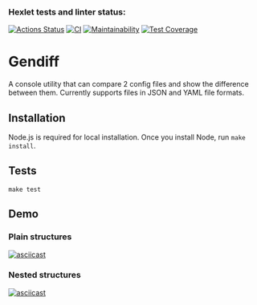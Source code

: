### Hexlet tests and linter status:
[![Actions Status](https://github.com/Pavel-Kr/frontend-project-46/actions/workflows/hexlet-check.yml/badge.svg)](https://github.com/Pavel-Kr/frontend-project-46/actions)
[![CI](https://github.com/Pavel-Kr/frontend-project-46/actions/workflows/ci.yml/badge.svg)](https://github.com/Pavel-Kr/frontend-project-46/actions)
[![Maintainability](https://api.codeclimate.com/v1/badges/0c3da07524211c6dfeed/maintainability)](https://codeclimate.com/github/Pavel-Kr/frontend-project-46/maintainability)
[![Test Coverage](https://api.codeclimate.com/v1/badges/0c3da07524211c6dfeed/test_coverage)](https://codeclimate.com/github/Pavel-Kr/frontend-project-46/test_coverage)

# Gendiff

A console utility that can compare 2 config files and show the difference between them. Currently supports files in JSON and YAML file formats.

## Installation

Node.js is required for local installation. Once you install Node, run `make install`.

## Tests

`make test`

## Demo

### Plain structures

[![asciicast](https://asciinema.org/a/nXZiTxh5yXC2hx3gphyaypHzF.svg)](https://asciinema.org/a/nXZiTxh5yXC2hx3gphyaypHzF)

### Nested structures

[![asciicast](https://asciinema.org/a/7xdlLb4E7KrFOHrOwfMMDNH3n.svg)](https://asciinema.org/a/7xdlLb4E7KrFOHrOwfMMDNH3n)